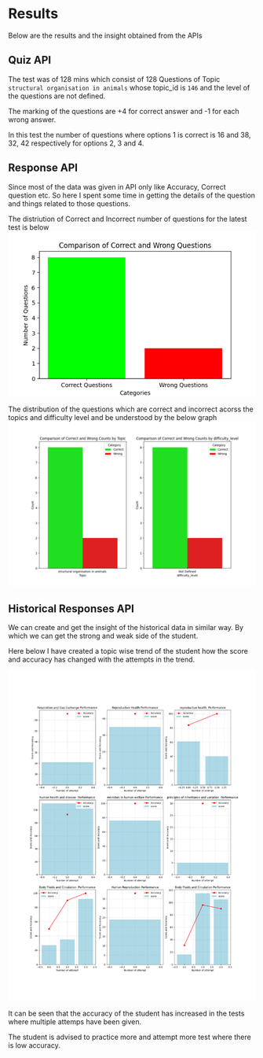 # Results
Below are the results and the insight obtained from the APIs

## Quiz API
The test was of 128 mins which consist of 128 Questions of Topic `structural organisation in animals` whose topic_id is `146` and the level of the questions are not defined.

The marking of the questions are +4 for correct answer and -1 for each wrong answer.

In this test the number of questions where options 1 is correct is 16 and 38, 32, 42 respectively for options 2, 3 and 4.

## Response API
Since most of the data was given in API only like Accuracy, Correct question etc. So here I spent some time in getting the details of the question and things related to those questions.

The distriution of Correct and Incorrect number of questions for the latest test is below
![Comparison of Correct and Wrong Questions](images/correct_vs_wrong_bar.png)

The distribution of the questions which are correct and incorrect acorss the topics and difficulty level and be understood by the below graph
![Comparison of Correct and Wrong Questions](images/topic_and_difficulty_comp.png)

## Historical Responses API
We can create and get the insight of the historical data in similar way. By which we can get the strong and weak side of the student.

Here below I have created a topic wise trend of the student how the score and accuracy has changed with the attempts in the trend.

![Comparison of Correct and Wrong Questions](images/topicwise_score.png)

It can be seen that the accuracy of the student has increased in the tests where multiple attemps have been given.

The student is advised to practice more and attempt more test where there is low accuracy. 